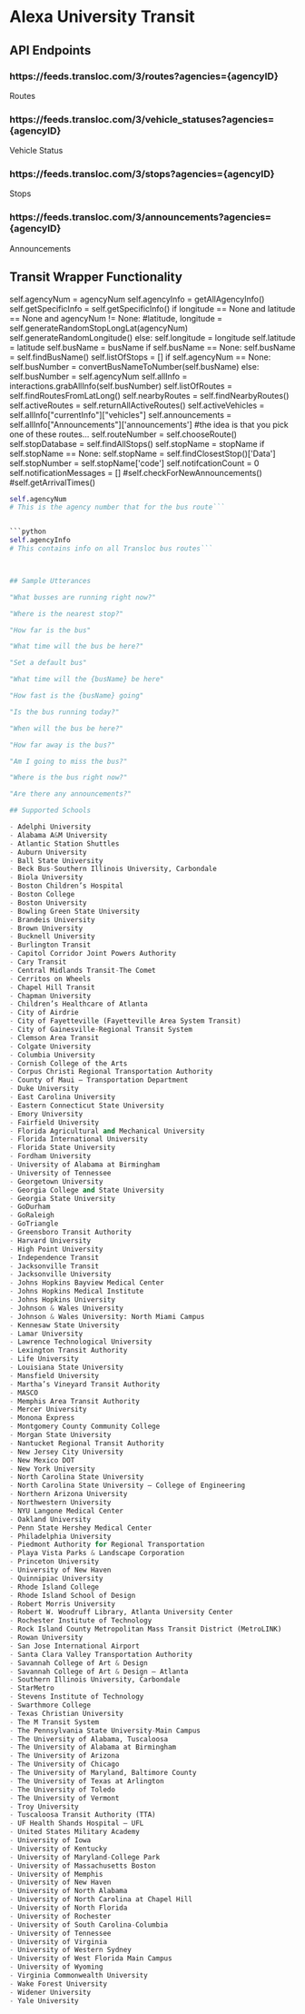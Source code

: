 # Alexa University Transit

## API Endpoints

<h3>https://feeds.transloc.com/3/routes?agencies={agencyID}</h3>
Routes

<h3>https://feeds.transloc.com/3/vehicle_statuses?agencies={agencyID}</h3>
Vehicle Status

<h3>https://feeds.transloc.com/3/stops?agencies={agencyID}</h3>
Stops

<h3>https://feeds.transloc.com/3/announcements?agencies={agencyID}</h3>
Announcements

## Transit Wrapper Functionality

self.agencyNum = agencyNum
self.agencyInfo = getAllAgencyInfo()
self.getSpecificInfo = self.getSpecificInfo()
if longitude == None and latitude == None and agencyNum != None:
	#latitude, longitude = self.generateRandomStopLongLat(agencyNum)
	self.generateRandomLongitude()
else:
	self.longitude = longitude
	self.latitude = latitude
self.busName = busName
if self.busName == None:
	self.busName = self.findBusName()
self.listOfStops = []
if self.agencyNum == None:
	self.busNumber = convertBusNameToNumber(self.busName)
else:
	self.busNumber = self.agencyNum
self.allInfo = interactions.grabAllInfo(self.busNumber)
self.listOfRoutes = self.findRoutesFromLatLong()
self.nearbyRoutes = self.findNearbyRoutes()
self.activeRoutes = self.returnAllActiveRoutes()
self.activeVehicles = self.allInfo["currentInfo"]["vehicles"]
self.announcements = self.allInfo["Announcements"]['announcements']
#the idea is that you pick one of these routes...
self.routeNumber = self.chooseRoute()
self.stopDatabase = self.findAllStops()
self.stopName = stopName
if self.stopName == None:
	self.stopName = self.findClosestStop()['Data']
self.stopNumber = self.stopName['code']
self.notifcationCount = 0
self.notificationMessages = []
#self.checkForNewAnnouncements()
#self.getArrivalTimes()

```python
self.agencyNum
# This is the agency number that for the bus route```


```python
self.agencyInfo
# This contains info on all Transloc bus routes```



## Sample Utterances

"What busses are running right now?"

"Where is the nearest stop?"

"How far is the bus"

"What time will the bus be here?"

"Set a default bus"

"What time will the {busName} be here"

"How fast is the {busName} going"

"Is the bus running today?"

"When will the bus be here?"

"How far away is the bus?"

"Am I going to miss the bus?"

"Where is the bus right now?"

"Are there any announcements?"

## Supported Schools

- Adelphi University
- Alabama A&M University
- Atlantic Station Shuttles
- Auburn University
- Ball State University
- Beck Bus-Southern Illinois University, Carbondale
- Biola University
- Boston Children’s Hospital
- Boston College
- Boston University
- Bowling Green State University
- Brandeis University
- Brown University
- Bucknell University
- Burlington Transit
- Capitol Corridor Joint Powers Authority
- Cary Transit
- Central Midlands Transit-The Comet
- Cerritos on Wheels
- Chapel Hill Transit
- Chapman University
- Children’s Healthcare of Atlanta
- City of Airdrie
- City of Fayetteville (Fayetteville Area System Transit)
- City of Gainesville-Regional Transit System
- Clemson Area Transit
- Colgate University
- Columbia University
- Cornish College of the Arts
- Corpus Christi Regional Transportation Authority
- County of Maui – Transportation Department
- Duke University
- East Carolina University
- Eastern Connecticut State University
- Emory University
- Fairfield University
- Florida Agricultural and Mechanical University
- Florida International University
- Florida State University
- Fordham University
- University of Alabama at Birmingham
- University of Tennessee
- Georgetown University
- Georgia College and State University
- Georgia State University
- GoDurham
- GoRaleigh
- GoTriangle
- Greensboro Transit Authority
- Harvard University
- High Point University
- Independence Transit
- Jacksonville Transit
- Jacksonville University
- Johns Hopkins Bayview Medical Center
- Johns Hopkins Medical Institute
- Johns Hopkins University
- Johnson & Wales University
- Johnson & Wales University: North Miami Campus
- Kennesaw State University
- Lamar University
- Lawrence Technological University
- Lexington Transit Authority
- Life University
- Louisiana State University
- Mansfield University
- Martha’s Vineyard Transit Authority
- MASCO
- Memphis Area Transit Authority
- Mercer University
- Monona Express
- Montgomery County Community College
- Morgan State University
- Nantucket Regional Transit Authority
- New Jersey City University
- New Mexico DOT
- New York University
- North Carolina State University
- North Carolina State University – College of Engineering
- Northern Arizona University
- Northwestern University
- NYU Langone Medical Center
- Oakland University
- Penn State Hershey Medical Center
- Philadelphia University
- Piedmont Authority for Regional Transportation
- Playa Vista Parks & Landscape Corporation
- Princeton University
- University of New Haven
- Quinnipiac University
- Rhode Island College
- Rhode Island School of Design
- Robert Morris University
- Robert W. Woodruff Library, Atlanta University Center
- Rochester Institute of Technology
- Rock Island County Metropolitan Mass Transit District (MetroLINK)
- Rowan University
- San Jose International Airport
- Santa Clara Valley Transportation Authority
- Savannah College of Art & Design
- Savannah College of Art & Design – Atlanta
- Southern Illinois University, Carbondale
- StarMetro
- Stevens Institute of Technology
- Swarthmore College
- Texas Christian University
- The M Transit System
- The Pennsylvania State University-Main Campus
- The University of Alabama, Tuscaloosa
- The University of Alabama at Birmingham
- The University of Arizona
- The University of Chicago
- The University of Maryland, Baltimore County
- The University of Texas at Arlington
- The University of Toledo
- The University of Vermont
- Troy University
- Tuscaloosa Transit Authority (TTA)
- UF Health Shands Hospital – UFL
- United States Military Academy
- University of Iowa
- University of Kentucky
- University of Maryland-College Park
- University of Massachusetts Boston
- University of Memphis
- University of New Haven
- University of North Alabama
- University of North Carolina at Chapel Hill
- University of North Florida
- University of Rochester
- University of South Carolina-Columbia
- University of Tennessee
- University of Virginia
- University of Western Sydney
- University of West Florida Main Campus
- University of Wyoming
- Virginia Commonwealth University
- Wake Forest University
- Widener University
- Yale University
